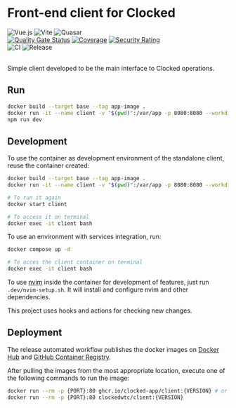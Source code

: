 # Front-end client for Clocked

![Vue.js](https://img.shields.io/badge/vuejs-%2335495e.svg?style=for-the-badge&logo=vuedotjs&logoColor=%234FC08D)
![Vite](https://img.shields.io/badge/vite-%23646CFF.svg?style=for-the-badge&logo=vite&logoColor=white)
![Quasar](https://img.shields.io/badge/Quasar-16B7FB?style=for-the-badge&logo=quasar&logoColor=black)
<br>
[![Quality Gate Status](https://sonarcloud.io/api/project_badges/measure?project=clocked-app_client&metric=alert_status)](https://sonarcloud.io/summary/new_code?id=clocked-app_client)
[![Coverage](https://sonarcloud.io/api/project_badges/measure?project=clocked-app_client&metric=coverage)](https://sonarcloud.io/summary/new_code?id=clocked-app_client)
[![Security Rating](https://sonarcloud.io/api/project_badges/measure?project=clocked-app_client&metric=security_rating)](https://sonarcloud.io/summary/new_code?id=clocked-app_client)
<br>
![CI](https://github.com/clocked-app/client/actions/workflows/ci.yml/badge.svg)
![Release](https://github.com/clocked-app/client/actions/workflows/release.yml/badge.svg)
<br>
<br>

Simple client developed to be the main interface to Clocked operations.

## Run

```bash
docker build --target base --tag app-image .
docker run -it --name client -v "$(pwd)":/var/app -p 8080:8080 --workdir /var/app app-image bash
npm run dev
```
## Development

To use the container as development environment of the standalone client, reuse the container created:

```bash
docker build --target base --tag app-image .
docker run -it --name client -v "$(pwd)":/var/app -p 8080:8080 --workdir /var/app app-image bash

# To run it again
docker start client

# To access it on terminal
docker exec -it client bash
```
To use an environment with services integration, run:

```bash
docker compose up -d

# To acces the client container on terminal
docker exec -it client bash
```

To use [nvim](https://neovim.io/) inside the container for development of features, just run `.dev/nvim-setup.sh`. It will install and configure nvim and other dependencies.

This project uses hooks and actions for checking new changes.

## Deployment

The release automated workflow publishes the docker images on [Docker Hub](https://hub.docker.com/r/clockedwtc/client/tags) and [GitHub Container Registry](https://github.com/clocked-app/client/pkgs/container/wtc-client).

After pulling the images from the most appropriate location, execute one of the following commands to run the image:

```bash
docker run --rm -p {PORT}:80 ghcr.io/clocked-app/client:{VERSION} # or
docker run --rm -p {PORT}:80 clockedwtc/client:{VERSION}

